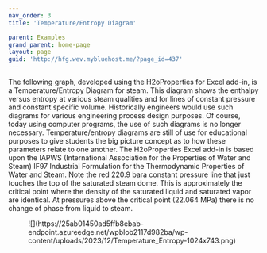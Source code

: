 ```yaml
---
nav_order: 3
title: 'Temperature/Entropy Diagram'

parent: Examples
grand_parent: home-page
layout: page
guid: 'http://hfg.wev.mybluehost.me/?page_id=437'
---
```


The following graph, developed using the H2oProperties for Excel add-in, is a Temperature/Entropy Diagram for steam. This diagram shows the enthalpy versus entropy at various steam qualities and for lines of constant pressure and constant specific volume. Historically engineers would use such diagrams for various engineering process design purposes. Of course, today using computer programs, the use of such diagrams is no longer necessary. Temperature/entropy diagrams are still of use for educational purposes to give students the big picture concept as to how these parameters relate to one another. The H2oProperties Excel add-in is based upon the IAPWS (International Association for the Properties of Water and Steam) IF97 Industrial Formulation for the Thermodynamic Properties of Water and Steam. Note the red 220.9 bara constant pressure line that just touches the top of the saturated steam dome. This is approximately the critical point where the density of the saturated liquid and saturated vapor are identical. At pressures above the critical point (22.064 MPa) there is no change of phase from liquid to steam.

<figure class="wp-block-image size-large">![](https://25ab01450ad5ffb8ebab-endpoint.azureedge.net/wpblob2117d982ba/wp-content/uploads/2023/12/Temperature_Entropy-1024x743.png)</figure>